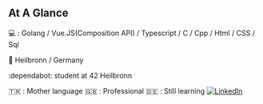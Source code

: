 ## At A Glance

 :computer: : Golang / Vue.JS(Composition API) / Typescript / C / Cpp / Html / CSS / Sql 

:round_pushpin: Heilbronn / Germany 

:dependabot: student at 42 Heilbronn

🇹🇷 : Mother language
🇬🇧 : Professional
🇩🇪 : Still learning
[![LinkedIn](https://img.shields.io/badge/LinkedIn-0077B5?style=for-the-badge&logo=linkedin&logoColor=white)](https://www.linkedin.com/in/taha-kırmızıoğlu-31429215a/)

